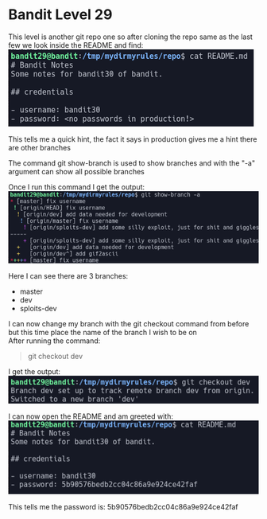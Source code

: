 # Bandit Level 29  
  
This level is another git repo one so after cloning the repo same as the last few we look inside the README and find:  
![06e46103.png](../src/06e46103.png)  
  
This tells me a quick hint, the fact it says in production gives me a hint there are other branches   
  
The command git show-branch is used to show branches and with the "-a" argument can show all possible branches  
  
Once I run this command I get the output:  
![d1a717fb.png](../src/d1a717fb.png)  
  
Here I can see there are 3 branches:  
- master  
- dev  
- sploits-dev  
  
I can now change my branch with the git checkout command from before but this time place the name of the branch I wish to be on  
After running the command:  
> git checkout dev  
  
I get the output:  
![ccd3d283.png](../src/ccd3d283.png)  
  
I can now open the README and am greeted with:  
![b1ad4a8d.png](../src/b1ad4a8d.png)  
  
This tells me the password is: 5b90576bedb2cc04c86a9e924ce42faf   
